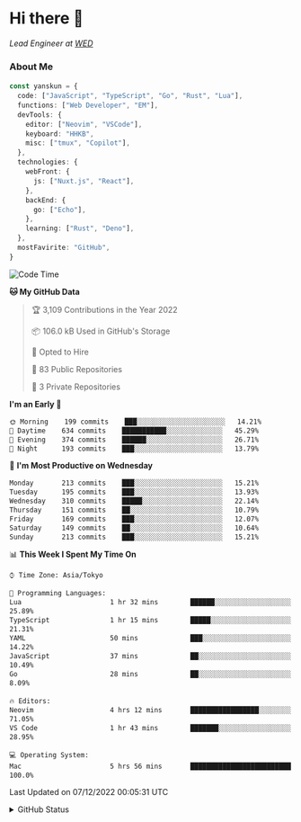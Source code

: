 # Hi there&nbsp;:wave:

_Lead Engineer at [WED](https://github.com/wedinc)_

### About Me

```ts
const yanskun = {
  code: ["JavaScript", "TypeScript", "Go", "Rust", "Lua"],
  functions: ["Web Developer", "EM"],
  devTools: {
    editor: ["Neovim", "VSCode"],
    keyboard: "HHKB",
    misc: ["tmux", "Copilot"],
  },
  technologies: {
    webFront: {
      js: ["Nuxt.js", "React"],
    },
    backEnd: {
      go: ["Echo"],
    },
    learning: ["Rust", "Deno"],
  },
  mostFavirite: "GitHub",
}
```

<!--START_SECTION:waka-->
![Code Time](http://img.shields.io/badge/Code%20Time-6%20hrs%2059%20mins-blue)

**🐱 My GitHub Data** 

> 🏆 3,109 Contributions in the Year 2022
 > 
> 📦 106.0 kB Used in GitHub's Storage 
 > 
> 💼 Opted to Hire
 > 
> 📜 83 Public Repositories 
 > 
> 🔑 3 Private Repositories  
 > 
**I'm an Early 🐤** 

```text
🌞 Morning    199 commits    ███░░░░░░░░░░░░░░░░░░░░░░   14.21% 
🌆 Daytime    634 commits    ███████████░░░░░░░░░░░░░░   45.29% 
🌃 Evening    374 commits    ██████░░░░░░░░░░░░░░░░░░░   26.71% 
🌙 Night      193 commits    ███░░░░░░░░░░░░░░░░░░░░░░   13.79%

```
📅 **I'm Most Productive on Wednesday** 

```text
Monday       213 commits    ███░░░░░░░░░░░░░░░░░░░░░░   15.21% 
Tuesday      195 commits    ███░░░░░░░░░░░░░░░░░░░░░░   13.93% 
Wednesday    310 commits    █████░░░░░░░░░░░░░░░░░░░░   22.14% 
Thursday     151 commits    ██░░░░░░░░░░░░░░░░░░░░░░░   10.79% 
Friday       169 commits    ███░░░░░░░░░░░░░░░░░░░░░░   12.07% 
Saturday     149 commits    ██░░░░░░░░░░░░░░░░░░░░░░░   10.64% 
Sunday       213 commits    ███░░░░░░░░░░░░░░░░░░░░░░   15.21%

```


📊 **This Week I Spent My Time On** 

```text
⌚︎ Time Zone: Asia/Tokyo

💬 Programming Languages: 
Lua                      1 hr 32 mins        ██████░░░░░░░░░░░░░░░░░░░   25.89% 
TypeScript               1 hr 15 mins        █████░░░░░░░░░░░░░░░░░░░░   21.31% 
YAML                     50 mins             ███░░░░░░░░░░░░░░░░░░░░░░   14.22% 
JavaScript               37 mins             ██░░░░░░░░░░░░░░░░░░░░░░░   10.49% 
Go                       28 mins             ██░░░░░░░░░░░░░░░░░░░░░░░   8.09%

🔥 Editors: 
Neovim                   4 hrs 12 mins       █████████████████░░░░░░░░   71.05% 
VS Code                  1 hr 43 mins        ███████░░░░░░░░░░░░░░░░░░   28.95%

💻 Operating System: 
Mac                      5 hrs 56 mins       █████████████████████████   100.0%

```


 Last Updated on 07/12/2022 00:05:31 UTC
<!--END_SECTION:waka-->

<details>
<summary>GitHub Status</summary>
<picture>
  <source media="(prefers-color-scheme: dark)" srcset="https://raw.githubusercontent.com/yanskun/yanskun/master/profile-summary-card-output/nord_dark/0-profile-details.svg">
 <img src="https://raw.githubusercontent.com/yanskun/yanskun/master/profile-summary-card-output/default/0-profile-details.svg">
</picture>
<br>
<picture>
  <source media="(prefers-color-scheme: dark)" srcset="https://raw.githubusercontent.com/yanskun/yanskun/master/profile-summary-card-output/nord_dark/1-repos-per-language.svg">
 <img src="https://raw.githubusercontent.com/yanskun/yanskun/master/profile-summary-card-output/default/1-repos-per-language.svg">
</picture>
<picture>
  <source media="(prefers-color-scheme: dark)" srcset="https://raw.githubusercontent.com/yanskun/yanskun/master/profile-summary-card-output/nord_dark/2-most-commit-language.svg">
 <img src="https://raw.githubusercontent.com/yanskun/yanskun/master/profile-summary-card-output/default/2-most-commit-language.svg">
</picture>
<br>
<picture>
  <source media="(prefers-color-scheme: dark)" srcset="https://raw.githubusercontent.com/yanskun/yanskun/master/profile-summary-card-output/nord_dark/3-stats.svg">
 <img src="https://raw.githubusercontent.com/yanskun/yanskun/master/profile-summary-card-output/default/3-stats.svg">
</picture>
<picture>
  <source media="(prefers-color-scheme: dark)" srcset="https://raw.githubusercontent.com/yanskun/yanskun/master/profile-summary-card-output/nord_dark/4-productive-time.svg">
 <img src="https://raw.githubusercontent.com/yanskun/yanskun/master/profile-summary-card-output/default/4-productive-time.svg">
</picture>
</details>

